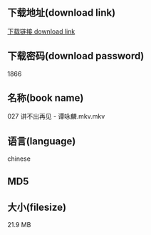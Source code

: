 ## 下载地址(download link)
[下载链接 download link](https://voluble-croquembouche-d321dc.netlify.app/?s=027+%E8%AE%B2%E4%B8%8D%E5%87%BA%E5%86%8D%E8%A7%81+-+%E8%B0%AD%E5%92%8F%E9%BA%9F.mkv)

## 下载密码(download password)
1866

## 名称(book name)
027 讲不出再见 - 谭咏麟.mkv.mkv

## 语言(language)
chinese

## MD5


## 大小(filesize)
21.9 MB

